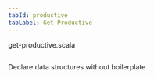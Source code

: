 ```yaml
---
tabId: productive
tabLabel: Get Productive
---
```

<div class="scala-in-action-content">
  <div class="scala-in-action-code">
    <div class="wrap">
      <div class="scala-code">
        <div class="code-element">
          <div class="bar-code"><span>get-productive.scala</span></div>
          <pre><code></code></pre>
        </div>
      </div>
      <div class="scala-text">
        <p>Declare data structures without boilerplate</p>
      </div>
    </div>
  </div>
</div>
